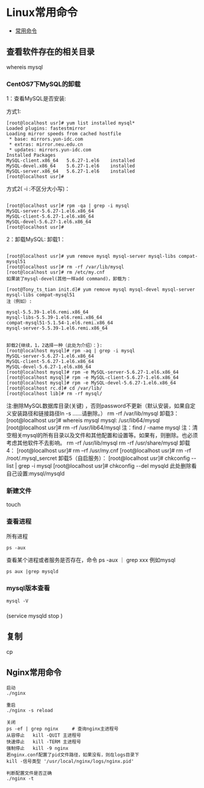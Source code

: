 # Linux常用命令
* [常用命令]()
## 查看软件存在的相关目录

whereis mysql
### CentOS7下MySQL的卸载
1：查看MySQL是否安装:

 方式1:



``` linux
[root@localhost usr]# yum list installed mysql*
Loaded plugins: fastestmirror
Loading mirror speeds from cached hostfile
 * base: mirrors.yun-idc.com
 * extras: mirror.neu.edu.cn
 * updates: mirrors.yun-idc.com
Installed Packages
MySQL-client.x86_64   5.6.27-1.el6    installed
MySQL-devel.x86_64    5.6.27-1.el6    installed
MySQL-server.x86_64   5.6.27-1.el6    installed
[root@localhost usr]#

```
方式2( -i  :不区分大小写)：

``` linux

[root@localhost usr]# rpm -qa | grep -i mysql
MySQL-server-5.6.27-1.el6.x86_64
MySQL-client-5.6.27-1.el6.x86_64
MySQL-devel-5.6.27-1.el6.x86_64
[root@localhost usr]# 
```
2：卸载MySQL:
卸载1：
``` linux

[root@localhost usr]# yum remove mysql mysql-server mysql-libs compat-mysql51
[root@localhost usr]# rm -rf /var/lib/mysql
[root@localhost usr]# rm /etc/my.cnf
如果装了mysql-devel(其他一样add command)，卸载为：

[root@Tony_ts_tian init.d]# yum remove mysql mysql-devel mysql-server mysql-libs compat-mysql51
注（例如）:

mysql-5.5.39-1.el6.remi.x86_64
mysql-libs-5.5.39-1.el6.remi.x86_64
compat-mysql51-5.1.54-1.el6.remi.x86_64
mysql-server-5.5.39-1.el6.remi.x86_64

```
``` linux

卸载2{继续，1，2选择一种（此处为介绍）：}:
[root@localhost mysql]# rpm -aq | grep -i mysql
MySQL-server-5.6.27-1.el6.x86_64
MySQL-client-5.6.27-1.el6.x86_64
MySQL-devel-5.6.27-1.el6.x86_64
[root@localhost mysql]# rpm -e MySQL-server-5.6.27-1.el6.x86_64
[root@localhost mysql]# rpm -e MySQL-client-5.6.27-1.el6.x86_64
[root@localhost mysql]# rpm -e MySQL-devel-5.6.27-1.el6.x86_64
[root@localhost rc.d]# cd /var/lib/
[root@localhost lib]# rm -rf mysql/
```

注:删除MySQL数据库目录(关键) ，否则password不更新（默认安装，如果自定义安装路径和链接路径ln -s ……请删除。）
  rm -rf /var/lib/mysql
卸载3：
[root@localhost usr]# whereis mysql
mysql: /usr/lib64/mysql
[root@localhost usr]# rm -rf /usr/lib64/mysql
注：find / -name mysql
注：清空相关mysql的所有目录以及文件和其他配置和设置等。如果有，则删除。也必须考虑其他软件不去影响。
rm -rf /usr/lib/mysql
rm -rf /usr/share/mysql
卸载4：
[root@localhost usr]# rm –rf /usr/my.cnf
[root@localhost usr]# rm -rf /root/.mysql_sercret 
卸载5（自启服务）：
[root@localhost usr]# chkconfig --list | grep -i mysql
[root@localhost usr]# chkconfig --del mysqld
此处删除看自己设置:mysql/mysqld 

### 新建文件
touch 

### 查看进程
所有进程
```linux
ps -aux 
```

查看某个进程或者服务是否存在，命令 ps -aux  ｜ grep xxx 例如mysql

```linux
ps aux |grep mysqld
```

### mysql版本查看

```linux
mysql -V
```
###
(service mysqld stop )

## 复制

cp
## Nginx常用命令

```linux
启动  
./nginx  
  
重启  
./nginx -s reload  
  
关闭  
ps -ef | grep nginx     # 查询nginx主进程号  
从容停止   kill -QUIT 主进程号  
快速停止   kill -TERM 主进程号  
强制停止   kill -9 nginx  
若nginx.conf配置了pid文件路径，如果没有，则在logs目录下  
kill -信号类型 '/usr/local/nginx/logs/nginx.pid'  
  
判断配置文件是否正确  
./nginx -t  

```

